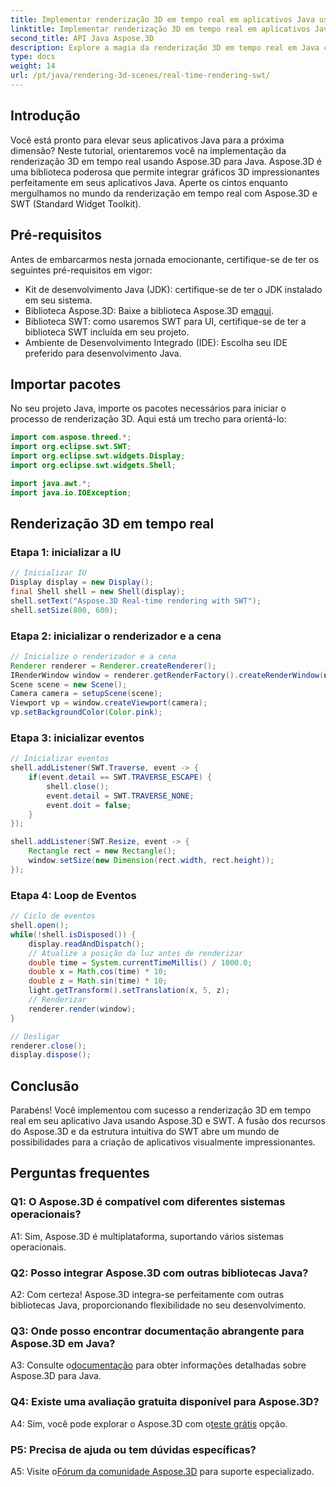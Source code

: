 ```yaml
---
title: Implementar renderização 3D em tempo real em aplicativos Java usando SWT
linktitle: Implementar renderização 3D em tempo real em aplicativos Java usando SWT
second_title: API Java Aspose.3D
description: Explore a magia da renderização 3D em tempo real em Java com Aspose.3D. Crie aplicativos visualmente impressionantes sem esforço.
type: docs
weight: 14
url: /pt/java/rendering-3d-scenes/real-time-rendering-swt/
---
```

## Introdução

Você está pronto para elevar seus aplicativos Java para a próxima dimensão? Neste tutorial, orientaremos você na implementação da renderização 3D em tempo real usando Aspose.3D para Java. Aspose.3D é uma biblioteca poderosa que permite integrar gráficos 3D impressionantes perfeitamente em seus aplicativos Java. Aperte os cintos enquanto mergulhamos no mundo da renderização em tempo real com Aspose.3D e SWT (Standard Widget Toolkit).

## Pré-requisitos

Antes de embarcarmos nesta jornada emocionante, certifique-se de ter os seguintes pré-requisitos em vigor:

- Kit de desenvolvimento Java (JDK): certifique-se de ter o JDK instalado em seu sistema.
-  Biblioteca Aspose.3D: Baixe a biblioteca Aspose.3D em[aqui](https://releases.aspose.com/3d/java/).
- Biblioteca SWT: como usaremos SWT para UI, certifique-se de ter a biblioteca SWT incluída em seu projeto.
- Ambiente de Desenvolvimento Integrado (IDE): Escolha seu IDE preferido para desenvolvimento Java.

## Importar pacotes

No seu projeto Java, importe os pacotes necessários para iniciar o processo de renderização 3D. Aqui está um trecho para orientá-lo:

```java
import com.aspose.threed.*;
import org.eclipse.swt.SWT;
import org.eclipse.swt.widgets.Display;
import org.eclipse.swt.widgets.Shell;

import java.awt.*;
import java.io.IOException;
```

## Renderização 3D em tempo real

### Etapa 1: inicializar a IU
```java
// Inicializar IU
Display display = new Display();
final Shell shell = new Shell(display);
shell.setText("Aspose.3D Real-time rendering with SWT");
shell.setSize(800, 600);
```

### Etapa 2: inicializar o renderizador e a cena
```java
// Inicialize o renderizador e a cena
Renderer renderer = Renderer.createRenderer();
IRenderWindow window = renderer.getRenderFactory().createRenderWindow(new RenderParameters(), WindowHandle.fromWin32(shell.handle));
Scene scene = new Scene();
Camera camera = setupScene(scene);
Viewport vp = window.createViewport(camera);
vp.setBackgroundColor(Color.pink);
```

### Etapa 3: inicializar eventos
```java
// Inicializar eventos
shell.addListener(SWT.Traverse, event -> {
    if(event.detail == SWT.TRAVERSE_ESCAPE) {
        shell.close();
        event.detail = SWT.TRAVERSE_NONE;
        event.doit = false;
    }
});

shell.addListener(SWT.Resize, event -> {
    Rectangle rect = new Rectangle();
    window.setSize(new Dimension(rect.width, rect.height));
});
```

### Etapa 4: Loop de Eventos
```java
// Ciclo de eventos
shell.open();
while(!shell.isDisposed()) {
    display.readAndDispatch();
    // Atualize a posição da luz antes de renderizar
    double time = System.currentTimeMillis() / 1000.0;
    double x = Math.cos(time) * 10;
    double z = Math.sin(time) * 10;
    light.getTransform().setTranslation(x, 5, z);
    // Renderizar
    renderer.render(window);
}

// Desligar
renderer.close();
display.dispose();
```

## Conclusão

Parabéns! Você implementou com sucesso a renderização 3D em tempo real em seu aplicativo Java usando Aspose.3D e SWT. A fusão dos recursos do Aspose.3D e da estrutura intuitiva do SWT abre um mundo de possibilidades para a criação de aplicativos visualmente impressionantes.

## Perguntas frequentes

### Q1: O Aspose.3D é compatível com diferentes sistemas operacionais?

A1: Sim, Aspose.3D é multiplataforma, suportando vários sistemas operacionais.

### Q2: Posso integrar Aspose.3D com outras bibliotecas Java?

A2: Com certeza! Aspose.3D integra-se perfeitamente com outras bibliotecas Java, proporcionando flexibilidade no seu desenvolvimento.

### Q3: Onde posso encontrar documentação abrangente para Aspose.3D em Java?

 A3: Consulte o[documentação](https://reference.aspose.com/3d/java/) para obter informações detalhadas sobre Aspose.3D para Java.

### Q4: Existe uma avaliação gratuita disponível para Aspose.3D?

 A4: Sim, você pode explorar o Aspose.3D com o[teste grátis](https://releases.aspose.com/) opção.

### P5: Precisa de ajuda ou tem dúvidas específicas?

A5: Visite o[Fórum da comunidade Aspose.3D](https://forum.aspose.com/c/3d/18) para suporte especializado.